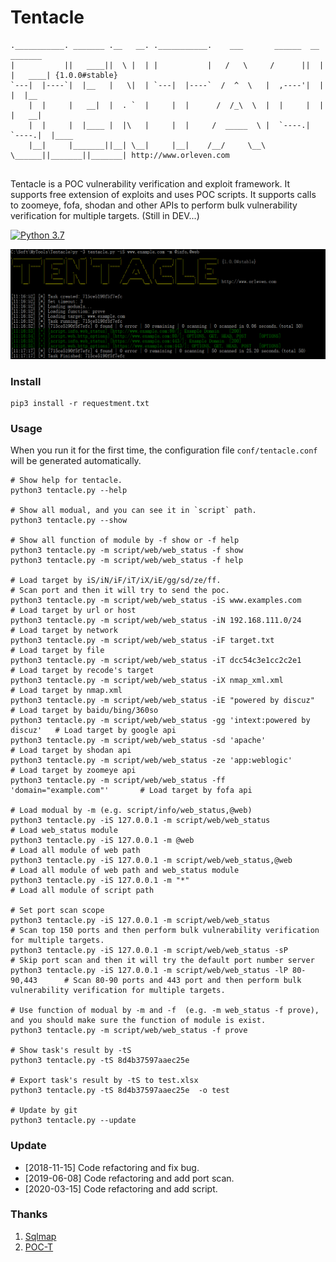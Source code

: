 # Tentacle

```
.___________. _______ .__   __. .___________.    ___       ______  __       _______
|           ||   ____||  \ |  | |           |   /   \     /      ||  |     |   ____| {1.0.0#stable}
`---|  |----`|  |__   |   \|  | `---|  |----`  /  ^  \   |  ,----'|  |     |  |__
    |  |     |   __|  |  . `  |     |  |      /  /_\  \  |  |     |  |     |   __|
    |  |     |  |____ |  |\   |     |  |     /  _____  \ |  `----.|  `----.|  |____
    |__|     |_______||__| \__|     |__|    /__/     \__\ \______||_______||_______| http://www.orleven.com


```

Tentacle is a POC vulnerability verification and exploit framework. It supports free extension of exploits and uses POC scripts. It supports calls to zoomeye, fofa, shodan and other APIs to perform bulk vulnerability verification for multiple targets. (Still in DEV...)

[![Python 3.7](https://img.shields.io/badge/python-3.7-yellow.svg)](https://www.python.org/)

![show](show/test.png)

### Install

```
pip3 install -r requestment.txt
```

### Usage

When you run it for the first time, the configuration file `conf/tentacle.conf` will be generated automatically.

```
# Show help for tentacle.
python3 tentacle.py --help

# Show all modual, and you can see it in `script` path.
python3 tentacle.py --show

# Show all function of module by -f show or -f help
python3 tentacle.py -m script/web/web_status -f show
python3 tentacle.py -m script/web/web_status -f help

# Load target by iS/iN/iF/iT/iX/iE/gg/sd/ze/ff.
# Scan port and then it will try to send the poc.
python3 tentacle.py -m script/web/web_status -iS www.examples.com             # Load target by url or host 
python3 tentacle.py -m script/web/web_status -iN 192.168.111.0/24             # Load target by network
python3 tentacle.py -m script/web/web_status -iF target.txt                   # Load target by file
python3 tentacle.py -m script/web/web_status -iT dcc54c3e1cc2c2e1             # Load target by recode's target
python3 tentacle.py -m script/web/web_status -iX nmap_xml.xml                 # Load target by nmap.xml
python3 tentacle.py -m script/web/web_status -iE "powered by discuz"          # Load target by baidu/bing/360so
python3 tentacle.py -m script/web/web_status -gg 'intext:powered by discuz'   # Load target by google api
python3 tentacle.py -m script/web/web_status -sd 'apache'                     # Load target by shodan api
python3 tentacle.py -m script/web/web_status -ze 'app:weblogic'               # Load target by zoomeye api
python3 tentacle.py -m script/web/web_status -ff 'domain="example.com"'       # Load target by fofa api

# Load modual by -m (e.g. script/info/web_status,@web)
python3 tentacle.py -iS 127.0.0.1 -m script/web/web_status                    # Load web_status module
python3 tentacle.py -iS 127.0.0.1 -m @web                                     # Load all module of web path
python3 tentacle.py -iS 127.0.0.1 -m script/web/web_status,@web               # Load all module of web path and web_status module
python3 tentacle.py -iS 127.0.0.1 -m "*"                                      # Load all module of script path

# Set port scan scope
python3 tentacle.py -iS 127.0.0.1 -m script/web/web_status                    # Scan top 150 ports and then perform bulk vulnerability verification for multiple targets.
python3 tentacle.py -iS 127.0.0.1 -m script/web/web_status -sP                # Skip port scan and then it will try the default port number server
python3 tentacle.py -iS 127.0.0.1 -m script/web/web_status -lP 80-90,443      # Scan 80-90 ports and 443 port and then perform bulk vulnerability verification for multiple targets.

# Use function of modual by -m and -f  (e.g. -m web_status -f prove), and you should make sure the function of module is exist.
python3 tentacle.py -m script/web/web_status -f prove

# Show task's result by -tS 
python3 tentacle.py -tS 8d4b37597aaec25e

# Export task's result by -tS to test.xlsx
python3 tentacle.py -tS 8d4b37597aaec25e  -o test

# Update by git
python3 tentacle.py --update
```

### Update

* [2018-11-15] Code refactoring and fix bug.
* [2019-06-08] Code refactoring and add port scan.
* [2020-03-15] Code refactoring and add script.

### Thanks

1. [Sqlmap](https://github.com/sqlmapproject/sqlmap)
2. [POC-T](https://github.com/Xyntax/POC-T)

